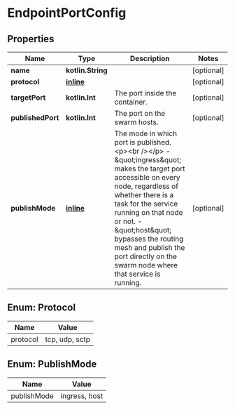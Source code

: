 
# EndpointPortConfig

## Properties
Name | Type | Description | Notes
------------ | ------------- | ------------- | -------------
**name** | **kotlin.String** |  |  [optional]
**protocol** | [**inline**](#Protocol) |  |  [optional]
**targetPort** | **kotlin.Int** | The port inside the container. |  [optional]
**publishedPort** | **kotlin.Int** | The port on the swarm hosts. |  [optional]
**publishMode** | [**inline**](#PublishMode) | The mode in which port is published.  &lt;p&gt;&lt;br /&gt;&lt;/p&gt;  - \&quot;ingress\&quot; makes the target port accessible on every node,   regardless of whether there is a task for the service running on   that node or not. - \&quot;host\&quot; bypasses the routing mesh and publish the port directly on   the swarm node where that service is running.  |  [optional]


<a name="Protocol"></a>
## Enum: Protocol
Name | Value
---- | -----
protocol | tcp, udp, sctp


<a name="PublishMode"></a>
## Enum: PublishMode
Name | Value
---- | -----
publishMode | ingress, host



